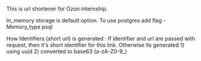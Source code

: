 This is url shortener for Ozon internship.

In_memory storage is default option. To use postgres add flag -Memory_type psql

How Identifiers (short url) is generated : 
  If identifier and url are passed with request, then it's short identifier for this link. 
  Otherwise its generated 1) using uuid 2) converted to base63 (a-zA-Z0-9_)

